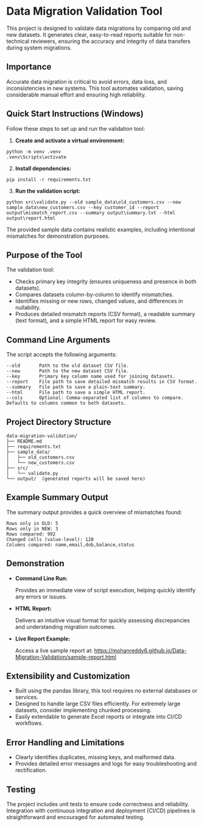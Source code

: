 # Data Migration Validation Tool

This project is designed to validate data migrations by comparing old and new datasets. It generates clear, easy-to-read reports suitable for non-technical reviewers, ensuring the accuracy and integrity of data transfers during system migrations.

## Importance

Accurate data migration is critical to avoid errors, data loss, and inconsistencies in new systems. This tool automates validation, saving considerable manual effort and ensuring high reliability.

## Quick Start Instructions (Windows)

Follow these steps to set up and run the validation tool:

1. **Create and activate a virtual environment:**

```batch
python -m venv .venv
.venv\Scripts\activate
```

2. **Install dependencies:**

```batch
pip install -r requirements.txt
```

3. **Run the validation script:**

```batch
python src\validate.py --old sample_data\old_customers.csv --new sample_data\new_customers.csv --key customer_id --report output\mismatch_report.csv --summary output\summary.txt --html output\report.html
```

The provided sample data contains realistic examples, including intentional mismatches for demonstration purposes.

## Purpose of the Tool

The validation tool:

* Checks primary key integrity (ensures uniqueness and presence in both datasets).
* Compares datasets column-by-column to identify mismatches.
* Identifies missing or new rows, changed values, and differences in nullability.
* Produces detailed mismatch reports (CSV format), a readable summary (text format), and a simple HTML report for easy review.

## Command Line Arguments

The script accepts the following arguments:

```
--old       Path to the old dataset CSV file.
--new       Path to the new dataset CSV file.
--key       Primary key column name used for joining datasets.
--report    File path to save detailed mismatch results in CSV format.
--summary   File path to save a plain-text summary.
--html      File path to save a simple HTML report.
--cols      Optional: Comma-separated list of columns to compare. Defaults to columns common to both datasets.
```

## Project Directory Structure

```
data-migration-validation/
├── README.md
├── requirements.txt
├── sample_data/
│   ├── old_customers.csv
│   └── new_customers.csv
├── src/
│   └── validate.py
└── output/  (generated reports will be saved here)
```

## Example Summary Output

The summary output provides a quick overview of mismatches found:

```
Rows only in OLD: 5
Rows only in NEW: 3
Rows compared: 992
Changed cells (value-level): 128
Columns compared: name,email,dob,balance,status
```

## Demonstration

* **Command Line Run:**

  Provides an immediate view of script execution, helping quickly identify any errors or issues.

* **HTML Report:**

  Delivers an intuitive visual format for quickly assessing discrepancies and understanding migration outcomes.

* **Live Report Example:**

  Access a live sample report at:
  https://mohanreddy6.github.io/Data-Migration-Validation/sample-report.html


## Extensibility and Customization

* Built using the pandas library, this tool requires no external databases or services.
* Designed to handle large CSV files efficiently. For extremely large datasets, consider implementing chunked processing.
* Easily extendable to generate Excel reports or integrate into CI/CD workflows.

## Error Handling and Limitations

* Clearly identifies duplicates, missing keys, and malformed data.
* Provides detailed error messages and logs for easy troubleshooting and rectification.

## Testing

The project includes unit tests to ensure code correctness and reliability. Integration with continuous integration and deployment (CI/CD) pipelines is straightforward and encouraged for automated testing.
